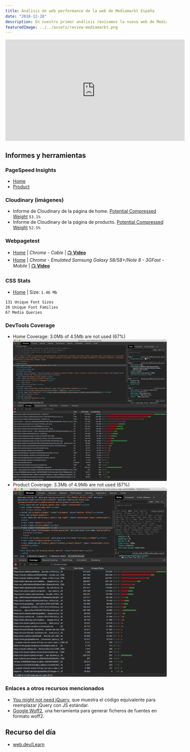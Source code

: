 ```yaml
---
title: Análisis de web performance de la web de Mediamarkt España
date: "2018-12-28"
description: En nuestro primer análisis revisamos la nueva web de Mediamarkt España. Encontramos problemas con el cacheo, falta de compresión, múltiples versiones de jQuery y más.
featuredImage: ../../assets/review-mediamarkt.png
---
```


<iframe width="560" height="315" src="https://www.youtube.com/embed/xD8MbFUZPKQ" frameborder="0" allow="accelerometer; autoplay; encrypted-media; gyroscope; picture-in-picture" allowfullscreen></iframe>

## Informes y herramientas

### PageSpeed Insights

- [Home](https://developers.google.com/speed/pagespeed/insights/?url=https%3A%2F%2Fwww.mediamarkt.es)
- [Product](https://developers.google.com/speed/pagespeed/insights/?url=https%3A%2F%2Fwww.mediamarkt.es%2Fes%2Fproduct%2F_consola-nintendo-switch-6-2-joy-con-azul-y-rojo-ne%25C3%25B3n-1353575.html
)
### Cloudinary (imágenes)

- Informe de Cloudinary de la página de home. [Potential Compressed Weight](https://webspeedtest.cloudinary.com/results/181220_DW_0817ab3a3c86ce6a352222b1946bb95c) `53.1%`
- Informe de Cloudinary de la página de producto. [Potential Compressed Weight](https://webspeedtest.cloudinary.com/results/181220_5Z_2d2491cec6ab46d20fb922681d5afcb6) `52.5%`

### Webpagetest

- [Home](https://www.webpagetest.org/result/181220_8H_72dfccbb0939ab9689666e864bfc0763/) | _Chrome - Cable_ | [📺 **Video**](https://www.webpagetest.org/result/181220_8H_72dfccbb0939ab9689666e864bfc0763/1/screen_shot/)
- [Home](https://www.webpagetest.org/result/181220_6A_ed64940a66a1820907b2a0b7cda4d05e/) | _Chrome - Emulated Samsung Galaxy S8/S8+/Note 8 - 3GFast - Mobile_ | [📺 **Video**](https://www.webpagetest.org/result/181220_6A_ed64940a66a1820907b2a0b7cda4d05e/1/screen_shot/)

### CSS Stats

- [Home](https://cssstats.com/stats?url=https%3A%2F%2Fwww.mediamarkt.es&ua=Browser%20Default) | Size: `1.46 Mb`

```
131 Unique Font Sizes
26 Unique Font Families
67 Media Queries
```

### DevTools Coverage

- Home Coverage: 3.0Mb of 4.5Mb are not used (67%)
![67% of the code is not used in the home page](./reports/Coverage-Home.jpg)
- Product Coverage: 3.3Mb of 4.9Mb are not used (67%)
![67% of the code is not used in the product page](./reports/Coverage-Product.jpg)

### Enlaces a otros recursos mencionados

- [You might not need jQuery](http://youmightnotneedjquery.com), que muestra el código equivalente para reemplazar jQuery con JS estándar.
- [Google Woff2](https://github.com/google/woff2), una herramienta para generar ficheros de fuentes en formato woff2.

## Recurso del día

- [web.dev/Learn](https://web.dev/learn)
